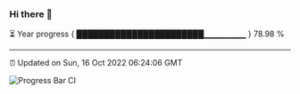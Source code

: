 ### Hi there 👋

⏳ Year progress { ███████████████████████▁▁▁▁▁▁▁ } 78.98 %

---

⏰ Updated on Sun, 16 Oct 2022 06:24:06 GMT

![Progress Bar CI](https://github.com/liununu/liununu/workflows/Progress%20Bar%20CI/badge.svg)

